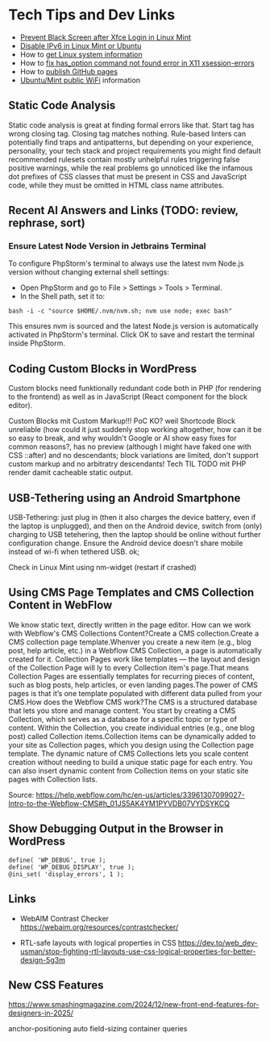 # Tech Tips and Dev Links

- [Prevent Black Screen after Xfce Login in Linux Mint](techtips/black-screen-linux-mint-xfce.md)
- [Disable IPv6 in Linux Mint or Ubuntu](techtips/disable-ipv6.md)
- How to [get Linux system information](techtips/get-linux-system-information.md)
- How to [fix has_option command not found error in X11 xsession-errors](techtips/has_option-command-not-found.md)
- How to [publish GitHub pages](techtips/publish-github-page.md)
- [Ubuntu/Mint public WiFi](techtips/ubuntu-mint-public-wifi.md) information

## Static Code Analysis

Static code analysis is great at finding formal errors like that. Start tag has wrong closing tag. Closing tag matches nothing. Rule-based linters can potentially find traps and antipatterns, but depending on your experience, personality, your tech stack and project requirements you might find default recommended rulesets contain mostly unhelpful rules triggering false positive warnings, while the real problems go unnoticed like the infamous dot prefixes of CSS classes that must be present in CSS and JavaScript code, while they must be omitted in HTML class name attributes.

## Recent AI Answers and Links (TODO: review, rephrase, sort)

### Ensure Latest Node Version in Jetbrains Terminal 

To configure PhpStorm's terminal to always use the latest nvm Node.js version without changing external shell settings:
- Open PhpStorm and go to File > Settings > Tools > Terminal.
- In the Shell path, set it to:

`bash -i -c "source $HOME/.nvm/nvm.sh; nvm use node; exec bash"`

This ensures nvm is sourced and the latest Node.js version is automatically activated in PhpStorm's terminal.
Click OK to save and restart the terminal inside PhpStorm.

## Coding Custom Blocks in WordPress

Custom blocks need funktionally redundant code both in PHP (for rendering to the frontend) as well as in JavaScript (React component for the block editor).

Custom Blocks mit Custom Markup!!! PoC KO? weil Shortcode Block unreliable (how could it just suddenly stop working altogether, how can it be so easy to break, and why wouldn't Google or AI show easy fixes for common reasons?, has no preview (although I might have faked one with CSS ::after) and no descendants; block variations are limited, don't support custom markup and no arbitratry descendants! Tech TIL TODO mit PHP render damit cacheable static output.

## USB-Tethering using an Android Smartphone

USB-Tethering: just plug in (then it also charges the device battery, even if the laptop is unplugged), and then on the Android device, switch from (only) charging to USB tetehering, then the laptop should be online without further configuration change. Ensure the Android device doesn't share mobile instead of wi-fi when tethered USB. ok;

Check in Linux Mint using nm-widget (restart if crashed)


## Using CMS Page Templates and CMS Collection Content in WebFlow

We know static text, directly written in the page editor. How can we work with Webflow's CMS Collections Content?Create a CMS collection.Create a CMS collection page template.Whenver you create a new item (e.g., blog post, help article, etc.) in a Webflow CMS Collection, a page is automatically created for it. Collection Pages work like templates — the layout and design of the Collection Page will ly to every Collection item's page.That means Collection Pages are essentially templates for recurring pieces of content, such as blog posts, help articles, or even landing pages.The power of CMS pages is that it’s one template populated with different data pulled from your CMS.How does the Webflow CMS work?The CMS is a structured database that lets you store and manage content. You start by creating a CMS Collection, which serves as a database for a specific topic or type of content. Within the Collection, you create individual entries (e.g., one blog post) called Collection items.Collection items can be dynamically added to your site as Collection pages, which you design using the Collection page template. The dynamic nature of CMS Collections lets you scale content creation without needing to build a unique static page for each entry. You can also insert dynamic content from Collection items on your static site pages with Collection lists.

Source: https://help.webflow.com/hc/en-us/articles/33961307099027-Intro-to-the-Webflow-CMS#h_01JS5AK4YM1PYVDB07VYDSYKCQ


## Show Debugging Output in the Browser in WordPress

```
define( 'WP_DEBUG', true );
define( 'WP_DEBUG_DISPLAY', true );
@ini_set( 'display_errors', 1 );
```

## Links

- WebAIM Contrast Checker
https://webaim.org/resources/contrastchecker/

- RTL-safe layouts with logical properties in CSS https://dev.to/web_dev-usman/stop-fighting-rtl-layouts-use-css-logical-properties-for-better-design-5g3m

## New CSS Features

https://www.smashingmagazine.com/2024/12/new-front-end-features-for-designers-in-2025/

anchor-positioning
auto field-sizing
container queries
<dialog>
exclusive accordions
:focus-visible
:has
hidden=until-found
high-definition colors
<hr> in select
inputmode
min(), max(), clamp()
relative colors
responsive videos
scroll behavior
scroll snap
text-wrap: balance
:user-valid and :user-invalid
View Transitions API

When dealing with large blocks of text, such as paragraphs, you might want to look into text-wrap: pretty to prevent orphans on the last line.

## CSS State Queries
https://chromestatus.com/feature/5072263730167808
- Whether a sticky positioned container is stuck to one of the edges of the scroll box (stuck)
- Whether a scroll snap aligned container is currently snapped horizontally or vertically (snapped)
- Whether a scroll container can be scrolled in a queried direction (scrollable)

https://developer.chrome.com/blog/css-text-box-trim

https://12daysofweb.dev/2024/calc-size-and-interpolate-size/

https://css-tricks.com/scroll-driven-animations-notebook/

more contemporary CSS
https://mailchi.mp/smashingmagazine/472-new-css-features-for-2025?e=376e82ff51

Git status: nothing to commit, working tree clean.
Your branch is ahead of 'origin/main' by 2 commits.
Use "git push" to publish your local commits.

## Edit PDF metadata using exiftool
exiftool -Title="New Title" -Author="New Author" -Subject="New Subject" -Keywords="PDF, Metadata" example.pdf
